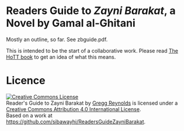 Readers Guide to *Zayni Barakat*, a Novel by Gamal al-Ghitani
========================


Mostly an outline, so far.  See zbguide.pdf.

This is intended to be the start of a collaborative work.  Please read
[The HoTT book](http://math.andrej.com/2013/06/20/the-hott-book/) to
get an idea of what this means.


Licence
=======

<a rel="license" href="http://creativecommons.org/licenses/by/4.0/deed.en_US"><img alt="Creative Commons License" style="border-width:0" src="http://i.creativecommons.org/l/by/4.0/88x31.png" /></a><br /><span xmlns:dct="http://purl.org/dc/terms/" property="dct:title">Reader's Guide to Zayni Barakat</span> by <a xmlns:cc="http://creativecommons.org/ns#" href="http://www.sibawayhi.org" property="cc:attributionName" rel="cc:attributionURL">Gregg Reynolds</a> is licensed under a <a rel="license" href="http://creativecommons.org/licenses/by/4.0/deed.en_US">Creative Commons Attribution 4.0 International License</a>.<br />Based on a work at <a xmlns:dct="http://purl.org/dc/terms/" href="https://github.com/sibawayhi/ReadersGuideZayniBarakat" rel="dct:source">https://github.com/sibawayhi/ReadersGuideZayniBarakat</a>.

